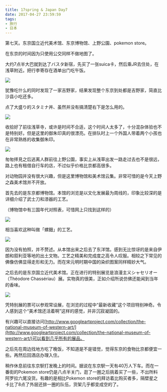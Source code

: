 ```yaml
---
title: 17spring & Japan Day7
date: 2017-04-27 23:59:59
tags: 
- 旅行
- 日本
---
```

 第七天。东京国立近代美术馆、东京博物馆、上野公園、pokemon store。  
 
  
在东京的时间因为只使用公交同样不做地图了。

大约7点半大巴就到达了バスタ新宿，先买了一张suica卡，然后乘JR去住处，在浅草附近。把行李寄存在酒单出门吃午饭。


<a data-flickr-embed="true"  href="https://www.flickr.com/gp/148985391@N02/L7h1z4" title="IMG_8881">![](https://c1.staticflickr.com/5/4162/34145062490_b8f24090aa_z.jpg)</a>

犹豫吃什么的同时发现了一家吉野家，结果发现整个东京到处都是吉野家，简直比沙县小吃还多。

点了大盛り的スタミナ丼、虽然并没有搞清楚右下是怎么用的。

<a data-flickr-embed="true"  href="https://www.flickr.com/gp/148985391@N02/keRx8S" title="IMG_8880">![](https://c1.staticflickr.com/5/4169/34489236586_dafb0291e3_z.jpg)</a>

收拾好了前往浅草寺，或许是时间不合适，这个时间人太多了，十分混杂体验也不是特别好。但是这里的御朱印真的很漂亮。在排队时上一个外国人带着两个小孩也在非常熟练的收集御朱印。

<a data-flickr-embed="true"  href="https://www.flickr.com/gp/148985391@N02/US9hzG" title="IMG_8883">![](https://c1.staticflickr.com/5/4250/34728103006_4dd7392fd2_c.jpg)</a>

匆匆拝見之后逃离人群前往上野公園，事实上从浅草出发一路走过去也不是很远，路上也有租借自行车的店，不过似乎价格比京都高很多。

对动物园并没有很大兴趣，但是这里博物馆和美术馆云集。非常可惜的是今天上野之森美术馆并不开放。

首先去的是东京都博物馆。本馆的浏览是以文化发展最为周线的，印象比较深的是详细介绍了武士刀和漆器的工艺。

（博物馆中有三国年代对照表，可惜网上只找到这样的）

<a data-flickr-embed="true"  href="https://www.flickr.com/gp/148985391@N02/2EnK7Y" title="下载">![](https://c1.staticflickr.com/5/4247/33926421084_792f7acd13_c.jpg)</a>

相当喜欢这种叫做「螺鈿」的工艺。

<a data-flickr-embed="true"  href="https://www.flickr.com/gp/148985391@N02/SU29Pe" title="IMG_8919副本">![](https://c1.staticflickr.com/5/4202/34382909110_1c30298d26_c.jpg)</a>

因为没有拍照，并不赘述。从本馆出来之后去了东洋馆。感到无比惊讶的是来自伊朗和叙利亚等地的出土文物。工艺之精美和完成度之高令人叹服。相较之下常见的佛像仿佛显得走形和无力。而在宋元明时期中国的染织图案同样精妙大气。

之后去的是东京国立近代美术馆。正在进行的特别展览是浪漫主义シャセリオー（Théodore Chassériau）展。实物真的很美，正如介绍所说仿佛还能闻到当年的香味。

<a data-flickr-embed="true"  href="https://www.flickr.com/gp/148985391@N02/9p97Dr" title="2017chasseriau">![](https://c1.staticflickr.com/5/4163/34548087855_37a716e503_b.jpg)</a>

凭特别展的票可以参观常设展，在浏览的过程中“最新收藏”这个项目特别神奇。令人感到这个“美术馆还活着啊”这样的感觉，并非沉寂凝固的。

有兴趣可以直接访问[http://www.googleartproject.com/collection/the-national-museum-of-western-art/](http://www.googleartproject.com/collection/the-national-museum-of-western-art/)可以看到几乎所有的展品。

之后先在周边找地方吃了晚饭，不知道是不是错觉，觉得东京的食物比京都便宜一些。再然后回酒店办理入住。

稍作休息前往东京駅打发晚上的时间。据说在东京駅一天有40万人下车。而在一番街的Pokemon store仍是八点半关门，逛了一圈之后挑着买了一些，不出所料阿罗拉六尾没货。有趣的是相比Pokemon store的拜访着比购买者多，隔壁星之卡比了8点了外层还排一圈的队伍，货架几乎都变成空的了。
